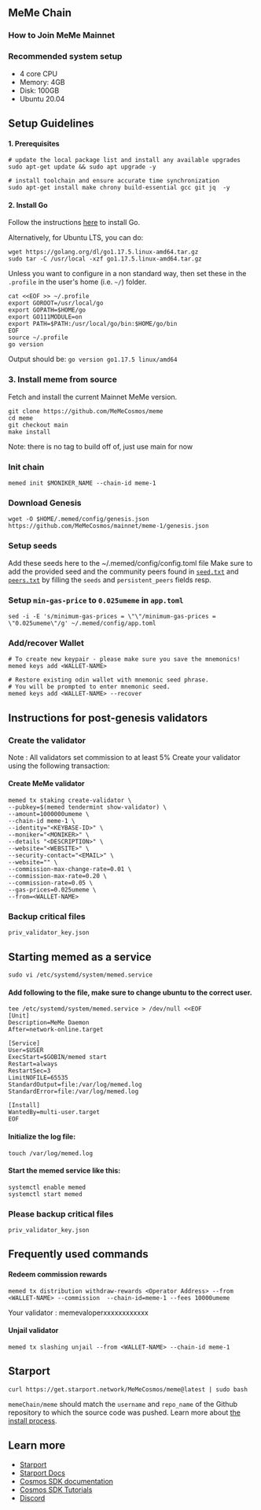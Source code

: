 ## MeMe Chain


### How to Join MeMe Mainnet


### Recommended system setup

- 4 core CPU
- Memory: 4GB
- Disk: 100GB 
- Ubuntu 20.04


## Setup Guidelines


#### 1. Prerequisites
```bash:
# update the local package list and install any available upgrades 
sudo apt-get update && sudo apt upgrade -y 

# install toolchain and ensure accurate time synchronization 
sudo apt-get install make chrony build-essential gcc git jq  -y
```

#### 2. Install Go
Follow the instructions [here](https://golang.org/doc/install) to install Go.

Alternatively, for Ubuntu LTS, you can do:
```bash:
wget https://golang.org/dl/go1.17.5.linux-amd64.tar.gz
sudo tar -C /usr/local -xzf go1.17.5.linux-amd64.tar.gz
```

Unless you want to configure in a non standard way, then set these in the `.profile` in the user's home (i.e. `~/`) folder.

```bash:
cat <<EOF >> ~/.profile
export GOROOT=/usr/local/go
export GOPATH=$HOME/go
export GO111MODULE=on
export PATH=$PATH:/usr/local/go/bin:$HOME/go/bin
EOF
source ~/.profile
go version
```
Output should be: `go version go1.17.5 linux/amd64`

### 3. Install meme from source
Fetch and install the current Mainnet MeMe version.


```bash:
git clone https://github.com/MeMeCosmos/meme
cd meme
git checkout main
make install
```
Note: there is no tag to build off of, just use main for now

### Init chain
```bash:
memed init $MONIKER_NAME --chain-id meme-1
```

### Download Genesis
```bash:
wget -O $HOME/.memed/config/genesis.json https://github.com/MeMeCosmos/mainnet/meme-1/genesis.json
```

### Setup seeds
Add these seeds here to the ~/.memed/config/config.toml file
Make sure to add the provided seed and the community peers found in [`seed.txt`](https://github.com/MeMeCosmos/mainnet/meme-1/seeds.txt) and [`peers.txt`](https://github.com/MeMeCosmos/mainnet/meme-1/peers.txt) by filling the `seeds` and `persistent_peers` fields resp.

### Setup `min-gas-price` to `0.025umeme` in `app.toml`
```
sed -i -E 's/minimum-gas-prices = \"\"/minimum-gas-prices = \"0.025umeme\"/g' ~/.memed/config/app.toml
```


### Add/recover Wallet
```bash:
# To create new keypair - please make sure you save the mnemonics!
memed keys add <WALLET-NAME> 

# Restore existing odin wallet with mnemonic seed phrase. 
# You will be prompted to enter mnemonic seed. 
memed keys add <WALLET-NAME> --recover
```

## Instructions for post-genesis validators

### Create the validator
Note : All validators set commission to at least 5%
Create your validator using the following transaction:

#### Create MeMe validator
```bash:
memed tx staking create-validator \
--pubkey=$(memed tendermint show-validator) \
--amount=1000000umeme \
--chain-id meme-1 \
--identity="<KEYBASE-ID>" \
--moniker="<MONIKER>" \
--details "<DESCRIPTION>" \
--website="<WEBSITE>" \
--security-contact="<EMAIL>" \
--website="" \
--commission-max-change-rate=0.01 \
--commission-max-rate=0.20 \
--commission-rate=0.05 \
--gas-prices=0.025umeme \
--from=<WALLET-NAME>
```


### Backup critical files
```bash:
priv_validator_key.json
```


## Starting memed as a service

```bash:
sudo vi /etc/systemd/system/memed.service
```

#### Add following to the file, make sure to change ubuntu to the correct user.

```
tee /etc/systemd/system/memed.service > /dev/null <<EOF
[Unit]
Description=MeMe Daemon
After=network-online.target

[Service]
User=$USER
ExecStart=$GOBIN/memed start
Restart=always
RestartSec=3
LimitNOFILE=65535
StandardOutput=file:/var/log/memed.log
StandardError=file:/var/log/memed.log

[Install]
WantedBy=multi-user.target
EOF
```


#### Initialize the log file:

```bash:
touch /var/log/memed.log
```

#### Start the memed service like this:

```bash:
systemctl enable memed
systemctl start memed
```


### Please backup critical files
```bash:
priv_validator_key.json
```


## Frequently used commands

#### Redeem commission rewards
```bash:
memed tx distribution withdraw-rewards <Operator Address> --from <WALLET-NAME> --commission  --chain-id=meme-1 --fees 10000umeme
```

Your validator <Operator Address> : memevaloperxxxxxxxxxxxx

#### Unjail validator
```bash:
memed tx slashing unjail --from <WALLET-NAME> --chain-id meme-1
```


## Starport

```
curl https://get.starport.network/MeMeCosmos/meme@latest | sudo bash
```
`memeChain/meme` should match the `username` and `repo_name` of the Github repository to which the source code was pushed. Learn more about [the install process](https://github.com/allinbits/starport-installer).

## Learn more

- [Starport](https://github.com/tendermint/starport)
- [Starport Docs](https://docs.starport.network)
- [Cosmos SDK documentation](https://docs.cosmos.network)
- [Cosmos SDK Tutorials](https://tutorials.cosmos.network)
- [Discord](https://discord.gg/cosmosnetwork)




